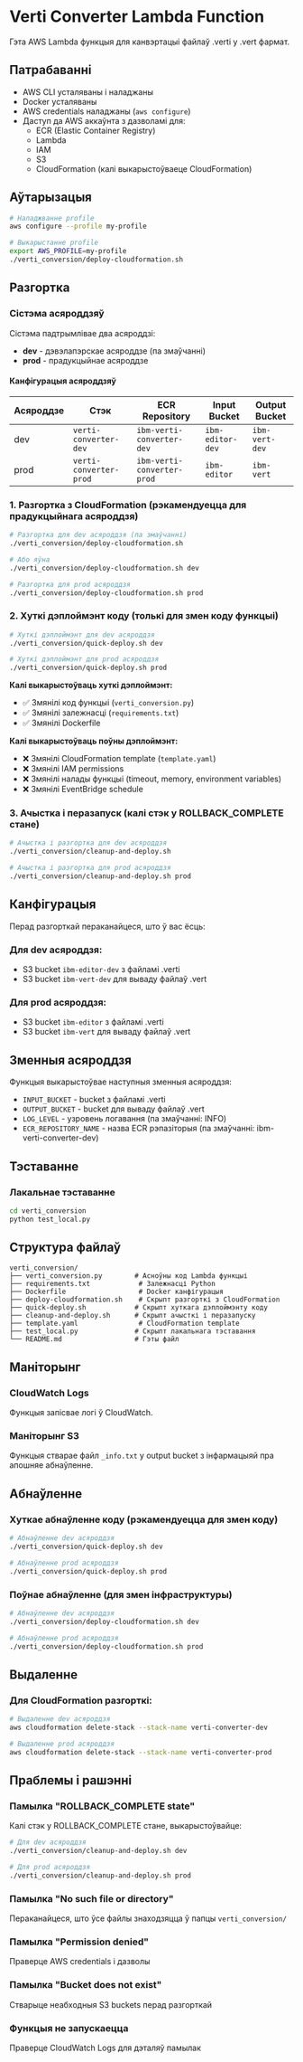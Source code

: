 # Verti Converter Lambda Function

Гэта AWS Lambda функцыя для канвэртацыі файлаў .verti у .vert фармат.

## Патрабаванні

- AWS CLI усталяваны і наладжаны
- Docker усталяваны
- AWS credentials наладжаны (`aws configure`)
- Даступ да AWS аккаўнта з дазволамі для:
  - ECR (Elastic Container Registry)
  - Lambda
  - IAM
  - S3
  - CloudFormation (калі выкарыстоўваеце CloudFormation)

## Аўтарызацыя

```bash
# Наладжванне profile
aws configure --profile my-profile

# Выкарыстанне profile
export AWS_PROFILE=my-profile
./verti_conversion/deploy-cloudformation.sh
```


## Разгортка

### Сістэма асяроддзяў

Сістэма падтрымлівае два асяроддзі:
- **dev** - дэвэлапэрскае асяроддзе (па змаўчанні)
- **prod** - прадукцыйнае асяроддзе

#### Канфігурацыя асяроддзяў

| Асяроддзе | Стэк | ECR Repository | Input Bucket | Output Bucket |
|-----------|------|----------------|--------------|---------------|
| dev | `verti-converter-dev` | `ibm-verti-converter-dev` | `ibm-editor-dev` | `ibm-vert-dev` |
| prod | `verti-converter-prod` | `ibm-verti-converter-prod` | `ibm-editor` | `ibm-vert` |

### 1. Разгортка з CloudFormation (рэкамендуецца для прадукцыйнага асяроддзя)

```bash
# Разгортка для dev асяроддзя (па змаўчанні)
./verti_conversion/deploy-cloudformation.sh

# Або яўна
./verti_conversion/deploy-cloudformation.sh dev

# Разгортка для prod асяроддзя
./verti_conversion/deploy-cloudformation.sh prod
```

### 2. Хуткі дэплоймэнт коду (толькі для змен коду функцыі)

```bash
# Хуткі дэплоймэнт для dev асяроддзя
./verti_conversion/quick-deploy.sh dev

# Хуткі дэплоймэнт для prod асяроддзя
./verti_conversion/quick-deploy.sh prod
```

**Калі выкарыстоўваць хуткі дэплоймэнт:**
- ✅ Змянілі код функцыі (`verti_conversion.py`)
- ✅ Змянілі залежнасці (`requirements.txt`)
- ✅ Змянілі Dockerfile

**Калі выкарыстоўваць поўны дэплоймэнт:**
- ❌ Змянілі CloudFormation template (`template.yaml`)
- ❌ Змянілі IAM permissions
- ❌ Змянілі налады функцыі (timeout, memory, environment variables)
- ❌ Змянілі EventBridge schedule

### 3. Ачыстка і перазапуск (калі стэк у ROLLBACK_COMPLETE стане)

```bash
# Ачыстка і разгортка для dev асяроддзя
./verti_conversion/cleanup-and-deploy.sh

# Ачыстка і разгортка для prod асяроддзя
./verti_conversion/cleanup-and-deploy.sh prod
```

## Канфігурацыя

Перад разгорткай пераканайцеся, што ў вас ёсць:

### Для dev асяроддзя:
- S3 bucket `ibm-editor-dev` з файламі .verti
- S3 bucket `ibm-vert-dev` для вываду файлаў .vert

### Для prod асяроддзя:
- S3 bucket `ibm-editor` з файламі .verti
- S3 bucket `ibm-vert` для вываду файлаў .vert

## Зменныя асяроддзя

Функцыя выкарыстоўвае наступныя зменныя асяроддзя:

- `INPUT_BUCKET` - bucket з файламі .verti
- `OUTPUT_BUCKET` - bucket для вываду файлаў .vert
- `LOG_LEVEL` - узровень логавання (па змаўчанні: INFO)
- `ECR_REPOSITORY_NAME` - назва ECR рэпазіторыя (па змаўчанні: ibm-verti-converter-dev)

## Тэставанне

### Лакальнае тэставанне

```bash
cd verti_conversion
python test_local.py
```

## Структура файлаў

```
verti_conversion/
├── verti_conversion.py        # Асноўны код Lambda функцыі
├── requirements.txt            # Залежнасці Python
├── Dockerfile                  # Docker канфігурацыя
├── deploy-cloudformation.sh    # Скрыпт разгорткі з CloudFormation
├── quick-deploy.sh            # Скрыпт хуткага дэплоймэнту коду
├── cleanup-and-deploy.sh      # Скрыпт ачысткі і перазапуску
├── template.yaml               # CloudFormation template
├── test_local.py              # Скрыпт лакальнага тэставання
└── README.md                  # Гэты файл
```

## Маніторынг

### CloudWatch Logs

Функцыя запісвае логі ў CloudWatch.

### Маніторынг S3

Функцыя стварае файл `_info.txt` у output bucket з інфармацыяй пра апошняе абнаўленне.

## Абнаўленне

### Хуткае абнаўленне коду (рэкамендуецца для змен коду)
```bash
# Абнаўленне dev асяроддзя
./verti_conversion/quick-deploy.sh dev

# Абнаўленне prod асяроддзя
./verti_conversion/quick-deploy.sh prod
```

### Поўнае абнаўленне (для змен інфраструктуры)
```bash
# Абнаўленне dev асяроддзя
./verti_conversion/deploy-cloudformation.sh dev

# Абнаўленне prod асяроддзя
./verti_conversion/deploy-cloudformation.sh prod
```

## Выдаленне

### Для CloudFormation разгорткі:
```bash
# Выдаленне dev асяроддзя
aws cloudformation delete-stack --stack-name verti-converter-dev

# Выдаленне prod асяроддзя
aws cloudformation delete-stack --stack-name verti-converter-prod
```

## Праблемы і рашэнні

### Памылка "ROLLBACK_COMPLETE state"
Калі стэк у ROLLBACK_COMPLETE стане, выкарыстоўвайце:
```bash
# Для dev асяроддзя
./verti_conversion/cleanup-and-deploy.sh dev

# Для prod асяроддзя
./verti_conversion/cleanup-and-deploy.sh prod
```

### Памылка "No such file or directory"
Пераканайцеся, што ўсе файлы знаходзяцца ў папцы `verti_conversion/`

### Памылка "Permission denied"
Праверце AWS credentials і дазволы

### Памылка "Bucket does not exist"
Стварыце неабходныя S3 buckets перад разгорткай

### Функцыя не запускаецца
Праверце CloudWatch Logs для дэталяў памылак